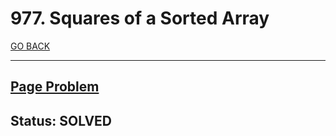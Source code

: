 # 977. Squares of a Sorted Array

[GO BACK](../README.md)

___

## [Page Problem](https://leetcode.com/problems/squares-of-a-sorted-array/)

## Status: SOLVED
